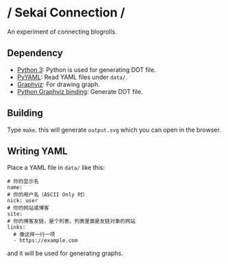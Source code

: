 # / Sekai Connection /

An experiment of connecting blogrolls.

## Dependency

- [Python 3](https://www.python.org): Python is used for generating DOT file.
- [PyYAML](https://pyyaml.org): Read YAML files under `data/`.
- [Graphviz](https://graphviz.org): For drawing graph.
- [Python Graphviz binding](https://graphviz.readthedocs.io): Generate DOT file.

## Building

Type `make`. this will generate `output.svg` which you can open in the browser.

## Writing YAML

Place a YAML file in `data/` like this:

```
# 你的显示名
name:
# 你的用户名（ASCII Only 时）
nick: user
# 你的网站或博客
site:
# 你的博客友链，是个列表，列表里面是友链对象的网站
links:
  # 像这样一行一项
  - https://example.com
```

and it will be used for generating graphs.
